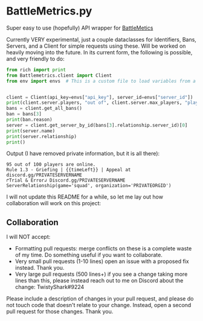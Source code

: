 # BattleMetrics.py
Super easy to use (hopefully) API wrapper for [BattleMetics](https://www.battlemetrics.com)


Currently VERY experimental, just a couple dataclasses for Identifiers, Bans, Servers, and a Client for simple requests using these. Will be worked on heavily moving into the future. In its current form, the following is possible, and very friendly to do:
```py
from rich import print
from Battlemetrics.client import Client
from env import envs  # This is a custom file to load variables from a ".env" file.


client = Client(api_key=envs["api_key"], server_id=envs["server_id"])
print(client.server.players, "out of", client.server.max_players, "players are online.")
bans = client.get_all_bans()
ban = bans[3]
print(ban.reason)
server = client.get_server_by_id(bans[3].relationship.server_id)[0]
print(server.name)
print(server.relationship)
print()
```
Output (I have removed private information, but it is all there):
```
95 out of 100 players are online.
Rule 1.3 - Griefing | {{timeLeft}} | Appeal at discord.gg/PRIVATESERVERNAME
↱Trial & Error↲ Discord.gg/PRIVATESERVERNAME
ServerRelationship(game='squad', organization='PRIVATEORGID')
```


I will not update this README for a while, so let me lay out how collaboration will work on this project:

## Collaboration
I will NOT accept:
  - Formatting pull requests: merge conflicts on these is a complete waste of my time. Do something useful if you want to collaborate.
  - Very small pull requests (1-10 lines) open an issue with a proposed fix instead. Thank you.
  - Very large pull requests (500 lines+) if you see a change taking more lines than this, please instead reach out to me on Discord about the change: TwistyShark#9224

Please include a description of changes in your pull request, and please do not touch code that doesn't relate to your change. Instead, open a second pull request for those changes. Thank you.
